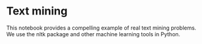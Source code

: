# Text mining 
This notebook provides a compelling example of real text mining problems. We use the nltk package and other machine learning tools in Python.
